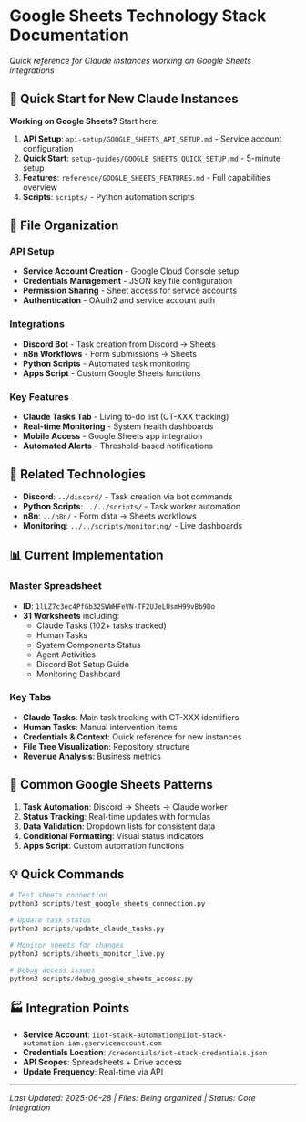 # Google Sheets Technology Stack Documentation
*Quick reference for Claude instances working on Google Sheets integrations*

## 🎯 Quick Start for New Claude Instances

**Working on Google Sheets?** Start here:
1. **API Setup**: `api-setup/GOOGLE_SHEETS_API_SETUP.md` - Service account configuration
2. **Quick Start**: `setup-guides/GOOGLE_SHEETS_QUICK_SETUP.md` - 5-minute setup
3. **Features**: `reference/GOOGLE_SHEETS_FEATURES.md` - Full capabilities overview
4. **Scripts**: `scripts/` - Python automation scripts

## 📂 File Organization

### API Setup
- **Service Account Creation** - Google Cloud Console setup
- **Credentials Management** - JSON key file configuration
- **Permission Sharing** - Sheet access for service accounts
- **Authentication** - OAuth2 and service account auth

### Integrations
- **Discord Bot** - Task creation from Discord → Sheets
- **n8n Workflows** - Form submissions → Sheets
- **Python Scripts** - Automated task monitoring
- **Apps Script** - Custom Google Sheets functions

### Key Features
- **Claude Tasks Tab** - Living to-do list (CT-XXX tracking)
- **Real-time Monitoring** - System health dashboards
- **Mobile Access** - Google Sheets app integration
- **Automated Alerts** - Threshold-based notifications

## 🔗 Related Technologies

- **Discord**: `../discord/` - Task creation via bot commands
- **Python Scripts**: `../../scripts/` - Task worker automation
- **n8n**: `../n8n/` - Form data → Sheets workflows
- **Monitoring**: `../../scripts/monitoring/` - Live dashboards

## 📊 Current Implementation

### Master Spreadsheet
- **ID**: `1lLZ7c3ec4PfGb32SWWHFeVN-TF2UJeLUsmH99vBb9Do`
- **31 Worksheets** including:
  - Claude Tasks (102+ tasks tracked)
  - Human Tasks
  - System Components Status
  - Agent Activities
  - Discord Bot Setup Guide
  - Monitoring Dashboard

### Key Tabs
- **Claude Tasks**: Main task tracking with CT-XXX identifiers
- **Human Tasks**: Manual intervention items
- **Credentials & Context**: Quick reference for new instances
- **File Tree Visualization**: Repository structure
- **Revenue Analysis**: Business metrics

## 🎯 Common Google Sheets Patterns

1. **Task Automation**: Discord → Sheets → Claude worker
2. **Status Tracking**: Real-time updates with formulas
3. **Data Validation**: Dropdown lists for consistent data
4. **Conditional Formatting**: Visual status indicators
5. **Apps Script**: Custom automation functions

## 💡 Quick Commands

```python
# Test sheets connection
python3 scripts/test_google_sheets_connection.py

# Update task status
python3 scripts/update_claude_tasks.py

# Monitor sheets for changes
python3 scripts/sheets_monitor_live.py

# Debug access issues
python3 scripts/debug_google_sheets_access.py
```

## 🏭 Integration Points

- **Service Account**: `iiot-stack-automation@iiot-stack-automation.iam.gserviceaccount.com`
- **Credentials Location**: `/credentials/iot-stack-credentials.json`
- **API Scopes**: Spreadsheets + Drive access
- **Update Frequency**: Real-time via API

---
*Last Updated: 2025-06-28 | Files: Being organized | Status: Core Integration*